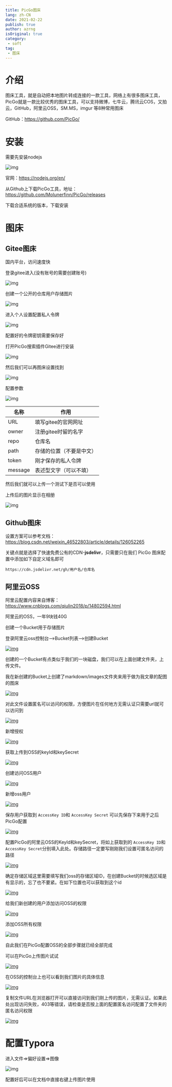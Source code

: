 ```yaml
---
title: PicGo图床
lang: zh-CN
date: 2021-02-22
publish: true
author: azrng
isOriginal: true
category:
 - soft
tag:
 - 图床
---
```

# 介绍

图床工具，就是自动把本地图片转成连接的一款工具，网络上有很多图床工具，PicGo就是一款比较优秀的图床工具，可以支持微博，七牛云，腾讯云COS，又拍云，GitHub，阿里云OSS，SM.MS，imgur 等8种常用图床

GitHub：https://github.com/PicGo/

# 安装

需要先安装nodejs

![img](https://cdn.jsdelivr.net/gh/azrng/file/blog/202212101428910.png)

官网：https://nodejs.org/en/

从Github上下载PicGo工具，地址：https://github.com/Molunerfinn/PicGo/releases

下载合适系统的版本，下载安装

# 图床

## Gitee图床

国内平台，访问速度快

登录gitee进入(没有账号的需要创建账号)

![img](https://cdn.jsdelivr.net/gh/azrng/file/blog/202212101428151.png)

创建一个公开的仓库用户存储图片

![img](https://cdn.jsdelivr.net/gh/azrng/file/blog/202212101428917.png)

进入个人设置配置私人令牌

![img](https://cdn.jsdelivr.net/gh/azrng/file/blog/202212101428439.png)

配置好的令牌密钥需要保存好

打开PicGo搜索插件Gitee进行安装

![img](https://cdn.jsdelivr.net/gh/azrng/file/blog/202212101428229.png)

然后我们可以再图床设置找到

![img](https://cdn.jsdelivr.net/gh/azrng/file/blog/202212101429999.png)

配置参数

![img](https://cdn.jsdelivr.net/gh/azrng/file/blog/202212101428822.png)

| 名称    | 作用                     |
| ------- | ------------------------ |
| URL     | 填写gitee的官网网址      |
| owner   | 注册gitee时留的名字      |
| repo    | 仓库名                   |
| path    | 存储的位置（不要是中文） |
| token   | 刚才保存的私人令牌       |
| message | 表述型文字（可以不填）   |

然后我们就可以上传一个测试下是否可以使用

上传后的图片显示在相册

![img](https://cdn.jsdelivr.net/gh/azrng/file/blog/202212101428264.png)

## Github图床

设置方案可以参考文档：https://blog.csdn.net/weixin_46522803/article/details/126052265



关键点就是选择了快速免费公有的CDN-**jsdelivr**，只需要只在我们 PicGo 图床配置中添加如下自定义域名即可

```
https://cdn.jsdelivr.net/gh/用户名/仓库名
```

## 阿里云OSS

阿里云配置内容来自博客：https://www.cnblogs.com/qiulin2018/p/14802594.html

阿里云的OSS，一年9块钱40G

创建一个Bucket用于存储图片

登录阿里云oss控制台-->Bucket列表-->创建Bucket

[![img](https://cdn.jsdelivr.net/gh/azrng/file/blog/202212101428321.png)](https://daoxini.oss-cn-shenzhen.aliyuncs.com/markdown/images/创建Bucket.png)

创建的一个Bucket有点类似于我们的一块磁盘，我们可以在上面创建文件夹，上传文件。

我在新创建的Bucket上创建了markdown/images文件夹来用于做为我文章的配图的图床

[![img](https://cdn.jsdelivr.net/gh/azrng/file/blog/202212101428188.png)](https://daoxini.oss-cn-shenzhen.aliyuncs.com/markdown/images/创建文件夹.png)

对此文件设置匿名可以访问的权限，方便图片在任何地方无需认证只需要url就可以访问到

[![img](https://cdn.jsdelivr.net/gh/azrng/file/blog/202212101428576.png)](https://daoxini.oss-cn-shenzhen.aliyuncs.com/markdown/images/授权.png)

新增授权

[![img](https://cdn.jsdelivr.net/gh/azrng/file/blog/202212101428111.png)](https://daoxini.oss-cn-shenzhen.aliyuncs.com/markdown/images/新增授权.png)

获取上传到OSS的keyId和keySecret

[![img](https://cdn.jsdelivr.net/gh/azrng/file/blog/202212101428523.png)](https://daoxini.oss-cn-shenzhen.aliyuncs.com/markdown/images/权限管理.png)

创建访问OSS用户

[![img](https://cdn.jsdelivr.net/gh/azrng/file/blog/202212101429370.png)](https://daoxini.oss-cn-shenzhen.aliyuncs.com/markdown/images/创建用户.png)

新增oss用户

[![img](https://cdn.jsdelivr.net/gh/azrng/file/blog/202212101429296.png)](https://daoxini.oss-cn-shenzhen.aliyuncs.com/markdown/images/新增用户.png)

保存用户获取到 `AccessKey ID`和 `AccessKey Secret` 可以先保存下来用于之后PicGo配置

[![img](https://cdn.jsdelivr.net/gh/azrng/file/blog/202212101429644.png)](https://daoxini.oss-cn-shenzhen.aliyuncs.com/markdown/images/保存AccessKey.png)

配置PicGo的阿里云OSS的KeyId和keySecret，将如上获取到的 `AccessKey ID`和 `AccessKey Secret`分别填入此处。存储路径一定要写刚刚我们设置可匿名访问的路径

[![img](https://cdn.jsdelivr.net/gh/azrng/file/blog/202212101429733.png)](https://daoxini.oss-cn-shenzhen.aliyuncs.com/markdown/images/PicGo配置OSS.png)

确定存储区域这里需要填写我们oss的存储区域ID，在创建Bucket的时候选区域是有显示的，忘了也不要紧。在如下位置也可以获取到这个id

[![img](https://cdn.jsdelivr.net/gh/azrng/file/blog/202212101429772.png)](https://daoxini.oss-cn-shenzhen.aliyuncs.com/markdown/images/存储区域ID.png)

给我们新创建的用户添加访问OSS的权限

[![img](https://cdn.jsdelivr.net/gh/azrng/file/blog/202212101429694.png)](https://daoxini.oss-cn-shenzhen.aliyuncs.com/markdown/images/添加权限.png)

添加OSS所有权限

[![img](https://cdn.jsdelivr.net/gh/azrng/file/blog/202212101429510.png)](https://daoxini.oss-cn-shenzhen.aliyuncs.com/markdown/images/OSS全部权限.png)

自此我们在PicGo配置OSS的全部步骤就已经全部完成

可以在PicGo上传图片试试

[![img](https://cdn.jsdelivr.net/gh/azrng/file/blog/202212101429390.png)](https://daoxini.oss-cn-shenzhen.aliyuncs.com/markdown/images/上传图片测试.png)

在OSS的控制台上也可以看到我们图片的具体信息

[![img](https://cdn.jsdelivr.net/gh/azrng/file/blog/202212101429877.png)](https://daoxini.oss-cn-shenzhen.aliyuncs.com/markdown/images/OSS查看图片.png)

复制文件URL在浏览器打开可以直接访问到我们刚上传的图片，无需认证。如果此处出现访问失败，403等错误，请检查是否按上面的配置匿名访问配置了文件夹的匿名访问权限

[![img](https://cdn.jsdelivr.net/gh/azrng/file/blog/202212101429637.png)](https://daoxini.oss-cn-shenzhen.aliyuncs.com/markdown/images/测试访问.png)

# 配置Typora

进入文件=>偏好设置=>图像

![img](https://cdn.jsdelivr.net/gh/azrng/file/blog/202212101429486.png)

配置好后可以在文档中直接右键上传图片使用

